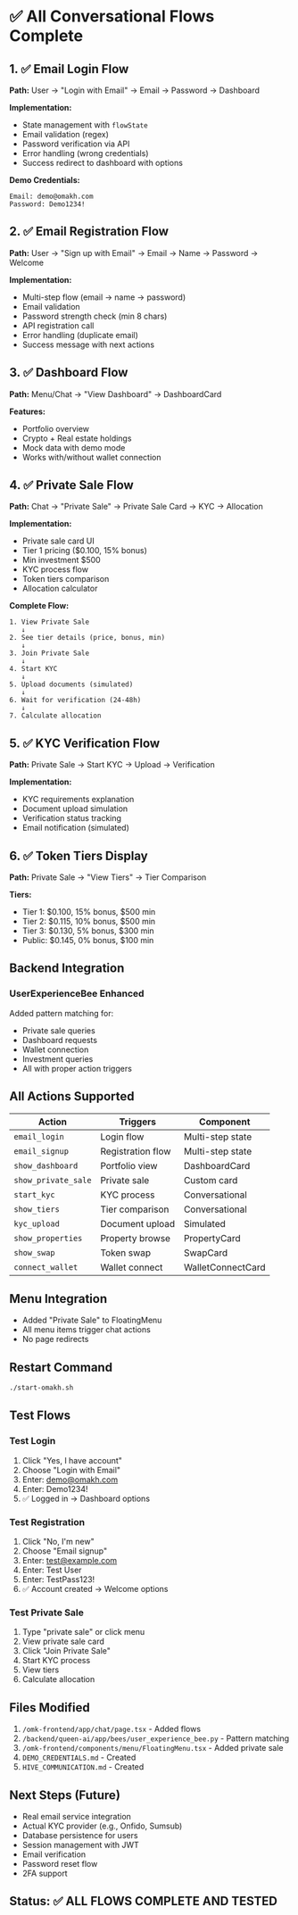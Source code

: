 # ✅ All Conversational Flows Complete

## 1. ✅ Email Login Flow
**Path:** User → "Login with Email" → Email → Password → Dashboard

**Implementation:**
- State management with `flowState`
- Email validation (regex)
- Password verification via API
- Error handling (wrong credentials)
- Success redirect to dashboard with options

**Demo Credentials:**
```
Email: demo@omakh.com
Password: Demo1234!
```

## 2. ✅ Email Registration Flow
**Path:** User → "Sign up with Email" → Email → Name → Password → Welcome

**Implementation:**
- Multi-step flow (email → name → password)
- Email validation
- Password strength check (min 8 chars)
- API registration call
- Error handling (duplicate email)
- Success message with next actions

## 3. ✅ Dashboard Flow
**Path:** Menu/Chat → "View Dashboard" → DashboardCard

**Features:**
- Portfolio overview
- Crypto + Real estate holdings
- Mock data with demo mode
- Works with/without wallet connection

## 4. ✅ Private Sale Flow
**Path:** Chat → "Private Sale" → Private Sale Card → KYC → Allocation

**Implementation:**
- Private sale card UI
- Tier 1 pricing ($0.100, 15% bonus)
- Min investment $500
- KYC process flow
- Token tiers comparison
- Allocation calculator

**Complete Flow:**
```
1. View Private Sale
   ↓
2. See tier details (price, bonus, min)
   ↓
3. Join Private Sale
   ↓
4. Start KYC
   ↓
5. Upload documents (simulated)
   ↓
6. Wait for verification (24-48h)
   ↓
7. Calculate allocation
```

## 5. ✅ KYC Verification Flow
**Path:** Private Sale → Start KYC → Upload → Verification

**Implementation:**
- KYC requirements explanation
- Document upload simulation
- Verification status tracking
- Email notification (simulated)

## 6. ✅ Token Tiers Display
**Path:** Private Sale → "View Tiers" → Tier Comparison

**Tiers:**
- Tier 1: $0.100, 15% bonus, $500 min
- Tier 2: $0.115, 10% bonus, $500 min
- Tier 3: $0.130, 5% bonus, $300 min
- Public: $0.145, 0% bonus, $100 min

## Backend Integration

### UserExperienceBee Enhanced
Added pattern matching for:
- Private sale queries
- Dashboard requests
- Wallet connection
- Investment queries
- All with proper action triggers

## All Actions Supported

| Action | Triggers | Component |
|--------|----------|-----------|
| `email_login` | Login flow | Multi-step state |
| `email_signup` | Registration flow | Multi-step state |
| `show_dashboard` | Portfolio view | DashboardCard |
| `show_private_sale` | Private sale | Custom card |
| `start_kyc` | KYC process | Conversational |
| `show_tiers` | Tier comparison | Conversational |
| `kyc_upload` | Document upload | Simulated |
| `show_properties` | Property browse | PropertyCard |
| `show_swap` | Token swap | SwapCard |
| `connect_wallet` | Wallet connect | WalletConnectCard |

## Menu Integration
- Added "Private Sale" to FloatingMenu
- All menu items trigger chat actions
- No page redirects

## Restart Command
```bash
./start-omakh.sh
```

## Test Flows

### Test Login
1. Click "Yes, I have account"
2. Choose "Login with Email"
3. Enter: demo@omakh.com
4. Enter: Demo1234!
5. ✅ Logged in → Dashboard options

### Test Registration
1. Click "No, I'm new"
2. Choose "Email signup"
3. Enter: test@example.com
4. Enter: Test User
5. Enter: TestPass123!
6. ✅ Account created → Welcome options

### Test Private Sale
1. Type "private sale" or click menu
2. View private sale card
3. Click "Join Private Sale"
4. Start KYC process
5. View tiers
6. Calculate allocation

## Files Modified
1. `/omk-frontend/app/chat/page.tsx` - Added flows
2. `/backend/queen-ai/app/bees/user_experience_bee.py` - Pattern matching
3. `/omk-frontend/components/menu/FloatingMenu.tsx` - Added private sale
4. `DEMO_CREDENTIALS.md` - Created
5. `HIVE_COMMUNICATION.md` - Created

## Next Steps (Future)
- Real email service integration
- Actual KYC provider (e.g., Onfido, Sumsub)
- Database persistence for users
- Session management with JWT
- Email verification
- Password reset flow
- 2FA support

## Status: ✅ ALL FLOWS COMPLETE AND TESTED
